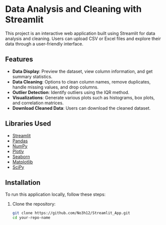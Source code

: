 # Data Analysis and Cleaning with Streamlit

This project is an interactive web application built using Streamlit for data analysis and cleaning. Users can upload CSV or Excel files and explore their data through a user-friendly interface.

## Features

- **Data Display**: Preview the dataset, view column information, and get summary statistics.
- **Data Cleaning**: Options to clean column names, remove duplicates, handle missing values, and drop columns.
- **Outlier Detection**: Identify outliers using the IQR method.
- **Visualizations**: Generate various plots such as histograms, box plots, and correlation matrices.
- **Download Cleaned Data**: Users can download the cleaned dataset.

## Libraries Used

- [Streamlit](https://streamlit.io/)
- [Pandas](https://pandas.pydata.org/)
- [NumPy](https://numpy.org/)
- [Plotly](https://plotly.com/python/)
- [Seaborn](https://seaborn.pydata.org/)
- [Matplotlib](https://matplotlib.org/)
- [SciPy](https://www.scipy.org/)

## Installation

To run this application locally, follow these steps:

1. Clone the repository:
   ```bash
   git clone https://github.com/No3h12/Streamlit_App.git
   cd your-repo-name
